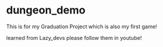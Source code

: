 # dungeon_demo
This is for my Graduation Project which is also my first game!

learned from Lazy_devs 
please follow them in youtube!
